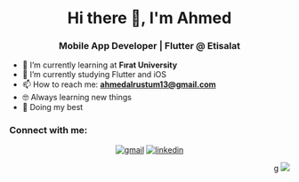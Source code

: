 <!-- Profil Başlığı -->
<h1 align="center">Hi there 👋, I'm Ahmed</h1>
<h3 align="center">Mobile App Developer | Flutter @ Etisalat</h3>

<!-- Profil Bilgileri -->
- 🌱 I’m currently learning at **Fırat University**
- 🔭 I’m currently studying Flutter and iOS
- 📫 How to reach me: **ahmedalrustum13@gmail.com**
- 🤓 Always learning new things
- 🐼 Doing my best
  <!-- Bağlantılar -->
<h3 align="left">Connect with me:</h3>
<p align="center">
  <a href="ahmedalrustum13@gmail.com"><img src="https://img.shields.io/badge/Gmail-D14836?style=for-the-badge&logo=gmail&logoColor=white" alt="gmail"></a>
  <a href="https://www.linkedin.com/in/ahmetalrustum/"><img src="https://img.shields.io/badge/LinkedIn-0A66C2?style=for-the-badge&logo=linkedin&logoColor=white" alt="linkedin"></a>
</p>

  
<!-- Profil İstatistikleri -->
<p align="right">g
  <img src="https://user-images.githubusercontent.com/63050133/156676671-d5b2e362-97d4-4404-9447-dd71ddfea82f.gif" />
</p>

